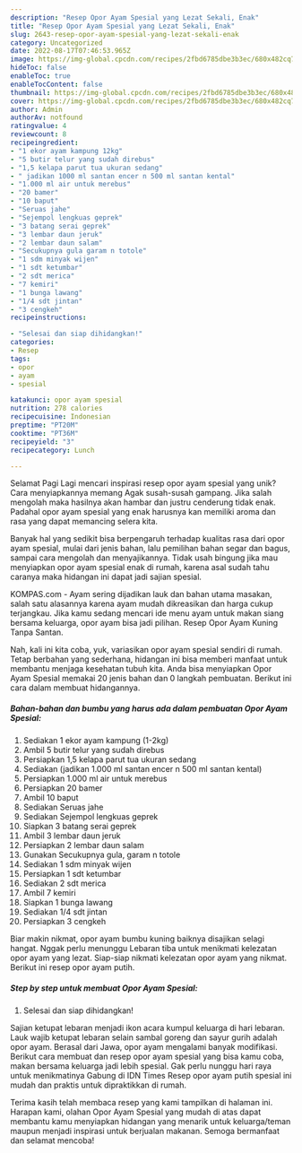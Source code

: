```yaml
---
description: "Resep Opor Ayam Spesial yang Lezat Sekali, Enak"
title: "Resep Opor Ayam Spesial yang Lezat Sekali, Enak"
slug: 2643-resep-opor-ayam-spesial-yang-lezat-sekali-enak
category: Uncategorized
date: 2022-08-17T07:46:53.965Z
image: https://img-global.cpcdn.com/recipes/2fbd6785dbe3b3ec/680x482cq70/opor-ayam-spesial-foto-resep-utama.jpg
hideToc: false
enableToc: true
enableTocContent: false
thumbnail: https://img-global.cpcdn.com/recipes/2fbd6785dbe3b3ec/680x482cq70/opor-ayam-spesial-foto-resep-utama.jpg
cover: https://img-global.cpcdn.com/recipes/2fbd6785dbe3b3ec/680x482cq70/opor-ayam-spesial-foto-resep-utama.jpg
author: Admin
authorAv: notfound
ratingvalue: 4
reviewcount: 8
recipeingredient:
- "1 ekor ayam kampung 12kg"
- "5 butir telur yang sudah direbus"
- "1,5 kelapa parut tua ukuran sedang"
- " jadikan 1000 ml santan encer n 500 ml santan kental"
- "1.000 ml air untuk merebus"
- "20 bamer"
- "10 baput"
- "Seruas jahe"
- "Sejempol lengkuas geprek"
- "3 batang serai geprek"
- "3 lembar daun jeruk"
- "2 lembar daun salam"
- "Secukupnya gula garam n totole"
- "1 sdm minyak wijen"
- "1 sdt ketumbar"
- "2 sdt merica"
- "7 kemiri"
- "1 bunga lawang"
- "1/4 sdt jintan"
- "3 cengkeh"
recipeinstructions:

- "Selesai dan siap dihidangkan!"
categories:
- Resep
tags:
- opor
- ayam
- spesial

katakunci: opor ayam spesial 
nutrition: 278 calories
recipecuisine: Indonesian
preptime: "PT20M"
cooktime: "PT36M"
recipeyield: "3"
recipecategory: Lunch

---
```



Selamat Pagi Lagi mencari inspirasi resep opor ayam spesial yang unik? Cara menyiapkannya memang Agak susah-susah gampang. Jika salah mengolah maka hasilnya akan hambar dan justru cenderung tidak enak. Padahal opor ayam spesial yang enak harusnya kan memiliki aroma dan rasa yang dapat memancing selera kita.


Banyak hal yang sedikit bisa berpengaruh terhadap kualitas rasa dari opor ayam spesial, mulai dari jenis bahan, lalu pemilihan bahan segar dan bagus, sampai cara mengolah dan menyajikannya. Tidak usah bingung jika mau menyiapkan opor ayam spesial enak di rumah, karena asal sudah tahu caranya maka hidangan ini dapat jadi sajian spesial.

KOMPAS.com - Ayam sering dijadikan lauk dan bahan utama masakan, salah satu alasannya karena ayam mudah dikreasikan dan harga cukup terjangkau. Jika kamu sedang mencari ide menu ayam untuk makan siang bersama keluarga, opor ayam bisa jadi pilihan. Resep Opor Ayam Kuning Tanpa Santan.


Nah, kali ini kita coba, yuk, variasikan opor ayam spesial sendiri di rumah. Tetap berbahan yang sederhana, hidangan ini bisa memberi manfaat untuk membantu menjaga kesehatan tubuh kita. Anda bisa menyiapkan Opor Ayam Spesial memakai 20 jenis bahan dan 0 langkah pembuatan. Berikut ini cara dalam membuat hidangannya.

<!--inarticleads1-->

##### Bahan-bahan dan bumbu yang harus ada dalam pembuatan Opor Ayam Spesial:

1. Sediakan 1 ekor ayam kampung (1-2kg)
1. Ambil 5 butir telur yang sudah direbus
1. Persiapkan 1,5 kelapa parut tua ukuran sedang
1. Sediakan  (jadikan 1.000 ml santan encer n 500 ml santan kental)
1. Persiapkan 1.000 ml air untuk merebus
1. Persiapkan 20 bamer
1. Ambil 10 baput
1. Sediakan Seruas jahe
1. Sediakan Sejempol lengkuas geprek
1. Siapkan 3 batang serai geprek
1. Ambil 3 lembar daun jeruk
1. Persiapkan 2 lembar daun salam
1. Gunakan Secukupnya gula, garam n totole
1. Sediakan 1 sdm minyak wijen
1. Persiapkan 1 sdt ketumbar
1. Sediakan 2 sdt merica
1. Ambil 7 kemiri
1. Siapkan 1 bunga lawang
1. Sediakan 1/4 sdt jintan
1. Persiapkan 3 cengkeh


Biar makin nikmat, opor ayam bumbu kuning baiknya disajikan selagi hangat. Nggak perlu menunggu Lebaran tiba untuk menikmati kelezatan opor ayam yang lezat. Siap-siap nikmati kelezatan opor ayam yang nikmat. Berikut ini resep opor ayam putih. 

<!--inarticleads2-->

##### Step by step untuk membuat Opor Ayam Spesial:


1. Selesai dan siap dihidangkan!

Sajian ketupat lebaran menjadi ikon acara kumpul keluarga di hari lebaran. Lauk wajib ketupat lebaran selain sambal goreng dan sayur gurih adalah opor ayam. Berasal dari Jawa, opor ayam mengalami banyak modifikasi. Berikut cara membuat dan resep opor ayam spesial yang bisa kamu coba, makan bersama keluarga jadi lebih spesial. Gak perlu nunggu hari raya untuk menikmatinya Gabung di IDN Times Resep opor ayam putih spesial ini mudah dan praktis untuk dipraktikkan di rumah. 

Terima kasih telah membaca resep yang kami tampilkan di halaman ini. Harapan kami, olahan Opor Ayam Spesial yang mudah di atas dapat membantu kamu menyiapkan hidangan yang menarik untuk keluarga/teman maupun menjadi inspirasi untuk berjualan makanan. Semoga bermanfaat dan selamat mencoba!
